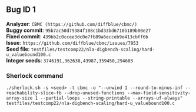 ## Bug ID 1

**Analyzer**: `CBMC (https://github.com/diffblue/cbmc/)`
<br>
**Buggy commit**: `95b7ac50d79384f108c1bd33bd6710b189b80e27`
<br>
**Fixed commit**: `439bb2c0ccee3dc0e7fb89a6ecceb9e413cbff6b`
<br>
**Issue**: `https://github.com/diffblue/cbmc/issues/7953`
<br>
**Seed file**: `testfiles/testcomp22/nla-digbench-scaling/hard-u_valuebound100.c`
<br>
**Integer seeds**: `3746191,362638,43987,359450,294603`


### Sherlock command

```
./sherlock.sh -s <seed> -t cbmc -o "--unwind 1 --round-to-minus-inf --reachability-slice-fb --drop-unused-functions --max-field-sensitivity-array-size 1 --partial-loops --string-printable --arrays-uf-always" testfiles/testcomp22/nla-digbench-scaling/hard-u_valuebound100.c
```